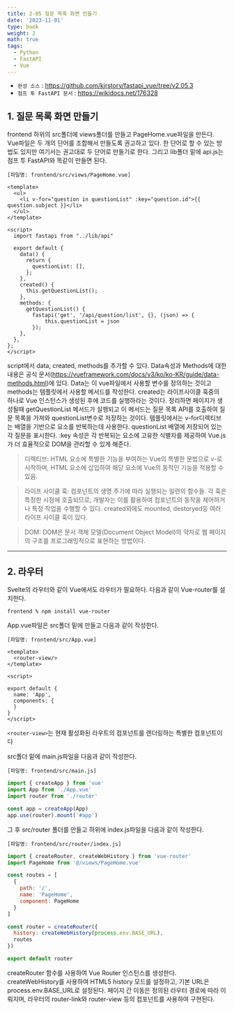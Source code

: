 ```yaml
---
title: 2-05 질문 목록 화면 만들기
date: '2023-11-01'
type: book
weight: 2
math: true
tags:
  - Python
  - FastAPI
  - Vue
---
```


- `완성 소스` : https://github.com/kjrstory/fastapi_vue/tree/v2.05.3
- `점프 투 FastAPI 문서` : https://wikidocs.net/176328


## 1. 질문 목록 화면 만들기 
frontend 하위의 src폴더에 views폴더를 만들고 PageHome.vue파일을 만든다. 
Vue파일은 두 개의 단어를 조합해서 만들도록 권고하고 있다.
한 단어로 할 수 있는 방법도 있지만 여기서는 권고대로 두 단어로 만들기로 한다.
그리고 lib폴더 밑에 api.js는 점프 투 FastAPI와 똑같이 만들면 된다. 

`[파일명: frontend/src/views/PageHome.vue]`
```vue
<template>
  <ul>
    <li v-for="question in questionList" :key="question.id">{{ question.subject }}</li>
  </ul>
</template>

<script>
  import fastapi from "../lib/api"

  export default {
    data() {
      return {
        questionList: [],
      };
    },
    created() {
      this.getQuestionList();
    },
    methods: {
      getQuestionList() {
        fastapi('get', '/api/question/list', {}, (json) => {
            this.questionList = json
        });
    },
  },
};
</script>
```
script에서 data, created, methods를 추가할 수 있다. 
Data속성과 Methods에 대한 내용은 공식 문서(https://vueframework.com/docs/v3/ko/ko-KR/guide/data-methods.html)에 있다.
Data는 이 vue파일에서 사용할 변수를 정의하는 것이고 methods는 템플릿에서 사용할 메서드를 작성한다. 
created는 라이프사이클 훅중의 하나로 Vue 인스턴스가 생성된 후에 코드를 실행하라는 것이다. 
정리하면 페이지가 생성될때 getQuestionList 메서드가 실행되고 이 메서드는 질문 목록 API를 호출하여 질문 목록을 가져와 questionList변수로 저장하는 것이다.
템플릿에서는 v-for디렉티브는 배열을 기반으로 요소를 반복하는데 사용한다. questionList 배열에 저장되어 있는 각 질문을 표시한다. 
:key 속성은 각 반복되는 요소에 고유한 식별자를 제공하여 Vue.js가 더 효율적으로 DOM을 관리할 수 있게 해준다.

> 디렉티브: HTML 요소에 특별한 기능을 부여하는 Vue의 특별한 문법으로 v-로 시작하며, HTML 요소에 삽입하여 해당 요소에 Vue의 동적인 기능을 적용할 수 있음.

> 라이프 사이클 훅: 컴포넌트의 생명 주기에 따라 실행되는 일련의 함수들. 각 훅은 특정한 시점에 호출되므로, 개발자는 이를 활용하여 컴포넌트의 동작을 제어하거나 특정 작업을 수행할 수 있다. created외에도 mounted, destoryed등 여러 라이프 사이클 훅이 있다.

> DOM: DOM은 문서 객체 모델(Document Object Model)의 약자로  웹 페이지의 구조를 프로그래밍적으로 표현하는 방법이다.
---
## 2. 라우터

Svelte의 라우터와 같이 Vue에서도 라우터가 필요하다. 다음과 같이 Vue-router를 설치한다.

```
frontend % npm install vue-router
```

App.vue파일은 src폴더 밑에 만들고 다음과 같이 작성한다.

`[파일명: frontend/src/App.vue]`
```vue
<template>
  <router-view/>  
</template>

<script>

export default {
  name: 'App',
  components: {
  }
}
</script>
```
`<router-view>`는 현재 활성화된 라우트의 컴포넌트를 렌더링하는 특별한 컴포넌트이다


src폴더 밑에 main.js파일을 다음과 같이 작성한다.

`[파일명: frontend/src/main.js]`
```javascript
import { createApp } from 'vue'
import App from './App.vue'
import router from './router'

const app = createApp(App)
app.use(router).mount('#app')
```

그 후 src/router 폴더를 만들고 하위에 index.js파일을 다음과 같이 작성한다.

`[파일명: frontend/src/router/index.js]`
```javascript
import { createRouter, createWebHistory } from 'vue-router'
import PageHome from '@/views/PageHome.vue'

const routes = [
  {
    path: '/',
    name: 'PageHome',
    component: PageHome
  }
]

const router = createRouter({
  history: createWebHistory(process.env.BASE_URL),
  routes
})

export default router
```

createRouter 함수를 사용하여 Vue Router 인스턴스를 생성한다. createWebHistory를 사용하여 HTML5 history 모드를 설정하고, 기본 URL은 process.env.BASE_URL로 설정된다.
페이지 간 이동은 정의된 라우터 경로에 따라 이뤄지며, 라우터의 router-link와 router-view 등의 컴포넌트를 사용하여 구현된다.


